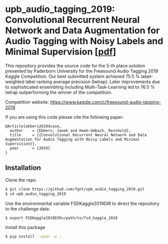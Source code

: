 # upb_audio_tagging_2019: Convolutional Recurrent Neural Network and Data Augmentation for Audio Tagging with Noisy Labels and Minimal Supervision [\[pdf\]](http://dcase.community/documents/challenge2019/technical_reports/DCASE2019_Ebbers_92_t2.pdf)

This repository provides the source code for the 5-th place solution presented by Paderborn University for the Freesound Audio Tagging 2019 Kaggle Competition.
Our best submitted system achieved 75.5 % label-weighted label ranking average precision (lwlrap).
Later improvements due to sophisticated ensembling including Multi-Task-Learning led to 76.5 % lwlrap outperforming the winner of the competition.

Competition website: https://www.kaggle.com/c/freesound-audio-tagging-2019

If you are using this code please cite the following paper:

```
@Article{ebbers2019dcase,
  author    = {Ebbers, Janek and Haeb-Umbach, Reinhold},
  title     = {{Convolutional Recurrent Neural Network and Data Augmentation for Audio Tagging with Noisy Labels and Minimal Supervision}},
  year      = {2019}
}
```

## Installation

Clone the repo
```bash
$ git clone https://github.com/fgnt/upb_audio_tagging_2019.git
$ cd upb_audio_tagging_2019
```
Use the environmental variable FSDKaggle2019DIR to direct the repository to the challenge data:
```bash
$ export FSDKaggle2019DIR=/path/to/fsd_kaggle_2019
```

Install this package
```bash
$ pip install --user -e .
```
